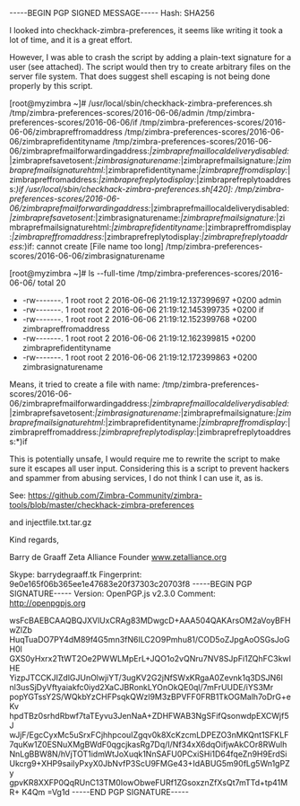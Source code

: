 ​​​​​-----BEGIN PGP SIGNED MESSAGE-----
Hash: SHA256

I looked into checkhack-zimbra-preferences, it seems like writing it took a lot of time, and
it is a great effort.

However, I was able to crash the script by adding a plain-text signature for a user (see attached).
The script would then try to create arbitrary files on the server file system. That does suggest
shell escaping is not being done properly by this script.

[root@myzimbra ~]#  /usr/local/sbin/checkhack-zimbra-preferences.sh
/tmp/zimbra-preferences-scores/2016-06-06/admin
/tmp/zimbra-preferences-scores/2016-06-06/if
/tmp/zimbra-preferences-scores/2016-06-06/zimbrapreffromaddress
/tmp/zimbra-preferences-scores/2016-06-06/zimbraprefidentityname
/tmp/zimbra-preferences-scores/2016-06-06/zimbraprefmailforwardingaddress:*|zimbraprefmaillocaldeliverydisabled:*|zimbraprefsavetosent:*|zimbrasignaturename:*|zimbraprefmailsignature:*|zimbraprefmailsignaturehtml:*|zimbraprefidentityname:*|zimbrapreffromdisplay:*|zimbrapreffromaddress:*|zimbraprefreplytodisplay:*|zimbraprefreplytoaddress:*)if
/usr/local/sbin/checkhack-zimbra-preferences.sh[420]: /tmp/zimbra-preferences-scores/2016-06-06/zimbraprefmailforwardingaddress:*|zimbraprefmaillocaldeliverydisabled:*|zimbraprefsavetosent:*|zimbrasignaturename:*|zimbraprefmailsignature:*|zimbraprefmailsignaturehtml:*|zimbraprefidentityname:*|zimbrapreffromdisplay:*|zimbrapreffromaddress:*|zimbraprefreplytodisplay:*|zimbraprefreplytoaddress:*)if: cannot create [File name too long]
/tmp/zimbra-preferences-scores/2016-06-06/zimbrasignaturename


[root@myzimbra ~]# ls --full-time /tmp/zimbra-preferences-scores/2016-06-06/
total 20
 - -rw-------. 1 root root 2 2016-06-06 21:19:12.137399697 +0200 admin
 - -rw-------. 1 root root 2 2016-06-06 21:19:12.145399735 +0200 if
 - -rw-------. 1 root root 2 2016-06-06 21:19:12.152399768 +0200 zimbrapreffromaddress
 - -rw-------. 1 root root 2 2016-06-06 21:19:12.162399815 +0200 zimbraprefidentityname
 - -rw-------. 1 root root 2 2016-06-06 21:19:12.172399863 +0200 zimbrasignaturename


Means, it tried to create a file with name:
/tmp/zimbra-preferences-scores/2016-06-06/zimbraprefmailforwardingaddress:*|zimbraprefmaillocaldeliverydisabled:*|zimbraprefsavetosent:*|zimbrasignaturename:*|zimbraprefmailsignature:*|zimbraprefmailsignaturehtml:*|zimbraprefidentityname:*|zimbrapreffromdisplay:*|zimbrapreffromaddress:*|zimbraprefreplytodisplay:*|zimbraprefreplytoaddress:*)if

This is potentially unsafe, I would require me to rewrite the script to make sure it escapes
all user input. Considering this is a script to prevent hackers and spammer from abusing
services, I do not think I can use it, as is.

See: https://github.com/Zimbra-Community/zimbra-tools/blob/master/checkhack-zimbra-preferences

and injectfile.txt.tar.gz

Kind regards,

Barry de Graaff
Zeta Alliance Founder
www.zetalliance.org

Skype: barrydegraaff.tk
Fingerprint: 9e0e165f06b365ee1e47683e20f37303c20703f8
-----BEGIN PGP SIGNATURE-----
Version: OpenPGP.js v2.3.0
Comment: http://openpgpjs.org

wsFcBAEBCAAQBQJXVlUxCRAg83MDwgcD+AAA504QAKArsOM2aVoyBFHwZlZb
HuqTuaDO7PY4dM89f4G5mn3fN6ILC2O9Pmhu81/COD5oZJpgAoOSGsJoGH0l
GXS0yHxrx2TtWT2Oe2PWWLMpErL+JQO1o2vQNru7NV8SJpFi1ZQhFC3kwIHE
YizpJTCCKJIZdlGJUnOlwjiYT/3ugKV2G2jNfSWxKRgaA0Zevnk1q3DSJN6l
nl3usSjDyVftyaiakfc0iyd2XaCJBRonkLYOnOkQE0ql/7mFrUUDE/iYS3Mr
popYGTssY2S/WQkbYzCHFPsqkQWzl9M3zBPVFF0FRB1TkOGMalh7oDrG+eKv
hpdTBz0srhdRbwf7taTEyvu3JenNaA+ZDHFWAB3NgSFifQsonwdpEXCWjf5J
wJjF/EgcCyxMc5uSrxFCjhhpcouIZgqv0k8XcKzcmLDPEZO3nMKQnt1SFKLF
7quKw1Z0ESNuXMgBWdF0qgcjkasRg7Dq/I/Nf34xX6dqOifjwAkCOr8RWulh
NnLgBBW8N/hVjTOT1idmWtJoXuqk1NnSAFU0PCxiSHi1D64fqeZn9H9ErdSi
Ukcrg9+XHP9saiIyPxyX0JbNvfP3ScU9FMGe43+IdABUG5m90fLg5Wn1gPZy
gpvKR8XXFP0QqRUnC13TM0IowObweFURf1ZGsoxznZfXsQt7mTTd+tp41MR+
K4Qm
=Vg1d
-----END PGP SIGNATURE-----
